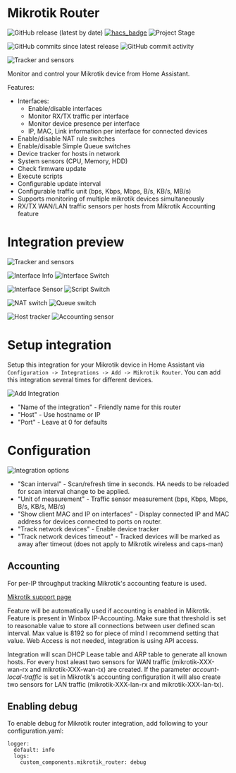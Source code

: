# Mikrotik Router
![GitHub release (latest by date)](https://img.shields.io/github/v/release/tomaae/homeassistant-mikrotik_router?style=plastic)
[![hacs_badge](https://img.shields.io/badge/HACS-Default-orange.svg?style=plastic)](https://github.com/custom-components/hacs)
![Project Stage](https://img.shields.io/badge/project%20stage-development-yellow.svg?style=plastic)

![GitHub commits since latest release](https://img.shields.io/github/commits-since/tomaae/homeassistant-mikrotik_router/latest?style=plastic)
![GitHub commit activity](https://img.shields.io/github/commit-activity/m/tomaae/homeassistant-mikrotik_router?style=plastic)

![Tracker and sensors](https://raw.githubusercontent.com/tomaae/homeassistant-mikrotik_router/master/docs/assets/images/ui/header.png)

Monitor and control your Mikrotik device from Home Assistant.

Features:
 * Interfaces:
   * Enable/disable interfaces
   * Monitor RX/TX traffic per interface
   * Monitor device presence per interface
   * IP, MAC, Link information per interface for connected devices
 * Enable/disable NAT rule switches
 * Enable/disable Simple Queue switches
 * Device tracker for hosts in network
 * System sensors (CPU, Memory, HDD)
 * Check firmware update
 * Execute scripts
 * Configurable update interval
 * Configurable traffic unit (bps, Kbps, Mbps, B/s, KB/s, MB/s)
 * Supports monitoring of multiple mikrotik devices simultaneously
 * RX/TX WAN/LAN traffic sensors per hosts from Mikrotik Accounting feature
 
# Integration preview
![Tracker and sensors](https://raw.githubusercontent.com/tomaae/homeassistant-mikrotik_router/master/docs/assets/images/ui/device_tracker.png)

![Interface Info](https://raw.githubusercontent.com/tomaae/homeassistant-mikrotik_router/master/docs/assets/images/ui/interface.png)
![Interface Switch](https://raw.githubusercontent.com/tomaae/homeassistant-mikrotik_router/master/docs/assets/images/ui/interface_switch.png)

![Interface Sensor](https://raw.githubusercontent.com/tomaae/homeassistant-mikrotik_router/master/docs/assets/images/ui/interface_sensor.png)
![Script Switch](https://raw.githubusercontent.com/tomaae/homeassistant-mikrotik_router/master/docs/assets/images/ui/script_switch.png)

![NAT switch](https://raw.githubusercontent.com/tomaae/homeassistant-mikrotik_router/master/docs/assets/images/ui/nat.png)
![Queue switch](https://raw.githubusercontent.com/tomaae/homeassistant-mikrotik_router/master/docs/assets/images/ui/queue_switch.png)

![Host tracker](https://raw.githubusercontent.com/tomaae/homeassistant-mikrotik_router/master/docs/assets/images/ui/host_tracker.png)
![Accounting sensor](https://raw.githubusercontent.com/tomaae/homeassistant-mikrotik_router/master/docs/assets/images/ui/accounting_sensor.png)

# Setup integration
Setup this integration for your Mikrotik device in Home Assistant via `Configuration -> Integrations -> Add -> Mikrotik Router`.
You can add this integration several times for different devices.

![Add Integration](https://raw.githubusercontent.com/tomaae/homeassistant-mikrotik_router/master/docs/assets/images/ui/setup_integration.png)
* "Name of the integration" - Friendly name for this router
* "Host" - Use hostname or IP
* "Port" - Leave at 0 for defaults

# Configuration
![Integration options](https://raw.githubusercontent.com/tomaae/homeassistant-mikrotik_router/master/docs/assets/images/ui/integration_options.png)
* "Scan interval" - Scan/refresh time in seconds. HA needs to be reloaded for scan interval change to be applied.
* "Unit of measurement" - Traffic sensor measurement (bps, Kbps, Mbps, B/s, KB/s, MB/s)
* "Show client MAC and IP on interfaces" - Display connected IP and MAC address for devices connected to ports on router.
* "Track network devices" - Enable device tracker
* "Track network devices timeout" - Tracked devices will be marked as away after timeout (does not apply to Mikrotik wireless and caps-man)

## Accounting
For per-IP throughput tracking Mikrotik's accounting feature is used.

[Mikrotik support page](https://wiki.mikrotik.com/wiki/Manual:IP/Accounting)

Feature will be automatically used if accounting is enabled in Mikrotik. Feature is present in Winbox IP-Accounting. Make sure that threshold is set to reasonable value to store all connections between user defined scan interval. Max value is 8192 so for piece of mind I recommend setting that value. Web Access is not needed, integration is using API access. 

Integration will scan DHCP Lease table and ARP table to generate all known hosts. For every host aleast two sensors for WAN traffic (mikrotik-XXX-wan-rx and mikrotik-XXX-wan-tx) are created. If the parameter *account-local-traffic* is set in Mikrotik's accounting configuration it will also create two sensors for LAN traffic (mikrotik-XXX-lan-rx and mikrotik-XXX-lan-tx).

## Enabling debug
To enable debug for Mikrotik router integration, add following to your configuration.yaml:
```
logger:
  default: info
  logs:
    custom_components.mikrotik_router: debug
```